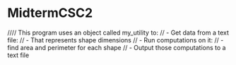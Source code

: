 # MidtermCSC2

//// This program uses an object called my_utility to:
// - Get data from a text file:
//		- That represents shape dimensions
// - Run computations on it:
//		- find area and perimeter for each shape
// - Output those computations to a text file
